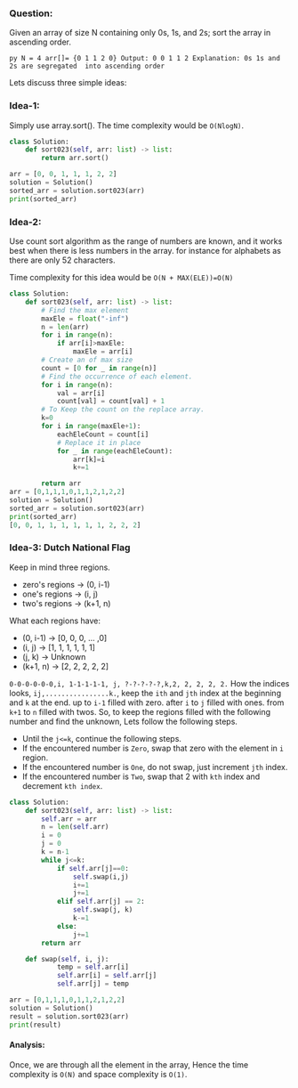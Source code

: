 ### Question:

Given an array of size N containing only 0s, 1s, and 2s; sort the array in ascending order.

`py
N = 4
arr[]= {0 1 1 2 0}
Output:
0 0 1 1 2
Explanation:
0s 1s and 2s are segregated  into ascending order
`

Lets discuss three simple ideas:

### Idea-1:

Simply use array.sort().
The time complexity would be `O(NlogN)`.

```py
class Solution:
    def sort023(self, arr: list) -> list:
        return arr.sort()

arr = [0, 0, 1, 1, 1, 2, 2]
solution = Solution()
sorted_arr = solution.sort023(arr)
print(sorted_arr)

```

### Idea-2:

Use count sort algorithm as the range of numbers are known, and it works best when there is less numbers in the array. for instance for alphabets as there are only 52 characters.

Time complexity for this idea would be `O(N + MAX(ELE))=O(N)`

```py
class Solution:
    def sort023(self, arr: list) -> list:
        # Find the max element
        maxEle = float("-inf")
        n = len(arr)
        for i in range(n):
            if arr[i]>maxEle:
                maxEle = arr[i]
        # Create an of max size
        count = [0 for _ in range(n)]
        # Find the occurrence of each element.
        for i in range(n):
            val = arr[i]
            count[val] = count[val] + 1
        # To Keep the count on the replace array.
        k=0
        for i in range(maxEle+1):
            eachEleCount = count[i]
            # Replace it in place
            for _ in range(eachEleCount):
                arr[k]=i
                k+=1

        return arr
arr = [0,1,1,1,0,1,1,2,1,2,2]
solution = Solution()
sorted_arr = solution.sort023(arr)
print(sorted_arr)
[0, 0, 1, 1, 1, 1, 1, 1, 2, 2, 2]

```

### Idea-3: Dutch National Flag

Keep in mind three regions.

- zero's regions -> (0, i-1)
- one's regions -> (i, j)
- two's regions -> (k+1, n)

What each regions have:

- (0, i-1) -> [0, 0, 0, ... ,0]
- (i, j) -> [1, 1, 1, 1, 1, 1]
- (j, k) -> Unknown
- (k+1, n) -> [2, 2, 2, 2, 2]

`0-0-0-0-0-0,i, 1-1-1-1-1, j, ?-?-?-?-?,k,2, 2, 2, 2, 2.`
How the indices looks, `ij,................k.`, keep the `ith` and `jth` index at the beginning and `k` at the end.
up to `i-1` filled with zero.
after `i` to `j` filled with ones.
from `k+1` to `n` filled with twos.
So, to keep the regions filled with the following number and find the unknown, Lets follow the following steps.

- Until the `j<=k`, continue the following steps.
- If the encountered number is `Zero`, swap that zero with the element in `i` region.
- If the encountered number is `One`, do not swap, just increment `jth` index.
- If the encountered number is `Two`, swap that 2 with `kth` index and decrement `kth index`.

```py
class Solution:
    def sort023(self, arr: list) -> list:
        self.arr = arr
        n = len(self.arr)
        i = 0
        j = 0
        k = n-1
        while j<=k:
            if self.arr[j]==0:
                self.swap(i,j)
                i+=1
                j+=1
            elif self.arr[j] == 2:
                self.swap(j, k)
                k-=1
            else:
                j+=1
        return arr

    def swap(self, i, j):
            temp = self.arr[i]
            self.arr[i] = self.arr[j]
            self.arr[j] = temp

arr = [0,1,1,1,0,1,1,2,1,2,2]
solution = Solution()
result = solution.sort023(arr)
print(result)

```

#### Analysis:

Once, we are through all the element in the array, Hence the time complexity is `O(N)` and space complexity is `O(1)`.
